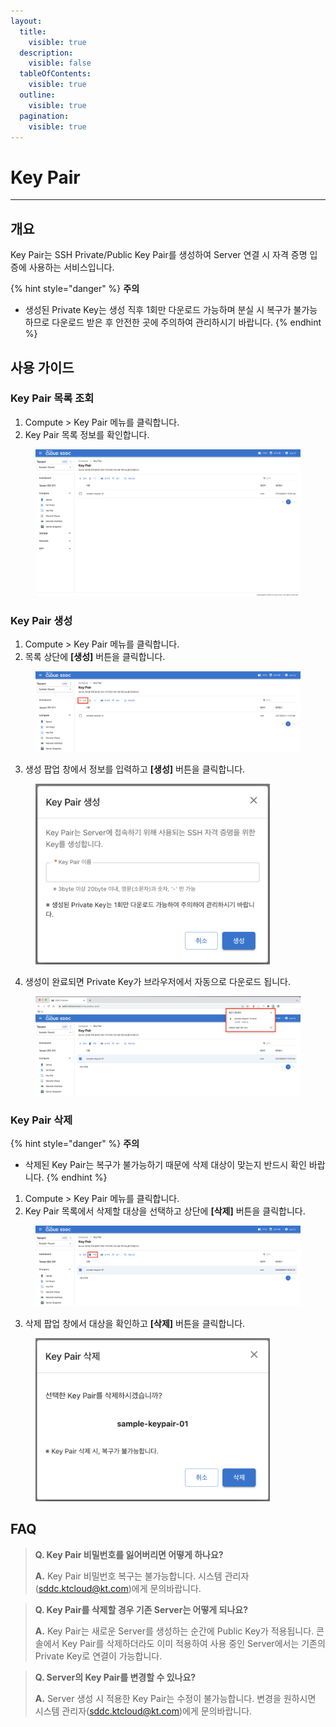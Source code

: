 ```yaml
---
layout:
  title:
    visible: true
  description:
    visible: false
  tableOfContents:
    visible: true
  outline:
    visible: true
  pagination:
    visible: true
---
```


# Key Pair

***

## 개요

Key Pair는 SSH Private/Public Key Pair를 생성하여 Server 연결 시 자격 증명 입증에 사용하는 서비스입니다.

{% hint style="danger" %}
**주의**

* 생성된 Private Key는 생성 직후 1회만 다운로드 가능하며 분실 시 복구가 불가능하므로 다운로드 받은 후 안전한 곳에 주의하여 관리하시기 바랍니다.
{% endhint %}

## 사용 가이드

### **Key Pair 목록 조회**

1. Compute > Key Pair 메뉴를 클릭합니다.
2. Key Pair 목록 정보를 확인합니다.

<figure><img src="../.gitbook/assets/image (387).png" alt=""><figcaption></figcaption></figure>

### **Key Pair 생성**

1. Compute > Key Pair 메뉴를 클릭합니다.
2. 목록 상단에 **\[생성]** 버튼을 클릭합니다.

<figure><img src="../.gitbook/assets/image (388).png" alt=""><figcaption></figcaption></figure>

3. 생성 팝업 창에서 정보를 입력하고 **\[생성]** 버튼을 클릭합니다.

<figure><img src="../.gitbook/assets/image (389).png" alt="" width="375"><figcaption></figcaption></figure>

4. 생성이 완료되면 Private Key가 브라우저에서 자동으로 다운로드 됩니다.

<figure><img src="../.gitbook/assets/image (391).png" alt=""><figcaption></figcaption></figure>

### **Key Pair 삭제**

{% hint style="danger" %}
**주의**

* 삭제된 Key Pair는 복구가 불가능하기 때문에 삭제 대상이 맞는지 반드시 확인 바랍니다.
{% endhint %}

1. Compute > Key Pair 메뉴를 클릭합니다.
2. Key Pair 목록에서 삭제할 대상을 선택하고 상단에 **\[삭제]** 버튼을 클릭합니다.

<figure><img src="../.gitbook/assets/image (392).png" alt=""><figcaption></figcaption></figure>

3. 삭제 팝업 창에서 대상을 확인하고 **\[삭제]** 버튼을 클릭합니다.

<figure><img src="../.gitbook/assets/image (393).png" alt="" width="375"><figcaption></figcaption></figure>

## FAQ

> **Q. Key Pair 비밀번호를 잃어버리면 어떻게 하나요?**
>
> **A.** Key Pair 비밀번호 복구는 불가능합니다. 시스템 관리자(sddc.ktcloud@kt.com)에게 문의바랍니다.

> **Q. Key Pair를 삭제할 경우 기존 Server는 어떻게 되나요?**
>
> **A.** Key Pair는 새로운 Server를 생성하는 순간에 Public Key가 적용됩니다. 콘솔에서 Key Pair를 삭제하더라도 이미 적용하여 사용 중인 Server에서는 기존의 Private Key로 연결이 가능합니다.

> **Q. Server의 Key Pair를 변경할 수 있나요?**
>
> **A.** Server 생성 시 적용한 Key Pair는 수정이 불가능합니다. 변경을 원하시면 시스템 관리자(sddc.ktcloud@kt.com)에게 문의바랍니다.
